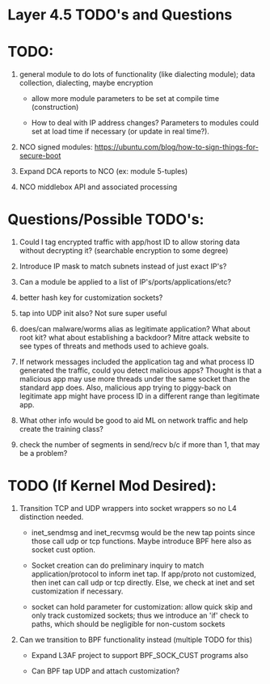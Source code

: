 # Layer 4.5 TODO's and Questions


# TODO:


1) general module to do lots of functionality (like dialecting module);
data collection, dialecting, maybe encryption

    * allow more module parameters to be set at compile time (construction)

    * How to deal with IP address changes? Parameters to modules could set at load time if
    necessary (or update in real time?).


1) NCO signed modules: https://ubuntu.com/blog/how-to-sign-things-for-secure-boot


1) Expand DCA reports to NCO (ex: module 5-tuples)


1) NCO middlebox API and associated processing


# Questions/Possible TODO's:

1) Could I tag encrypted traffic with app/host ID to allow storing data without
decrypting it?  (searchable encryption to some degree)


1) Introduce IP mask to match subnets instead of just exact IP's?  

1) Can a module be applied to a list of IP's/ports/applications/etc?

1) better hash key for customization sockets?


1) tap into UDP init also?  Not sure super useful


1) does/can malware/worms alias as legitimate application? What about root kit?
what about establishing a backdoor?  Mitre attack website to see types of threats
and methods used to achieve goals.


1) If network messages included the application tag and what process ID generated
the traffic, could you detect malicious apps?  Thought is that a malicious app
may use more threads under the same socket than the standard app does.  Also,
malicious app trying to piggy-back on legitimate app might have process ID in
a different range than legitimate app.

1) What other info would be good to aid ML on network traffic and help create
the training class?

1) check the number of segments in send/recv b/c if more than 1, that may be a problem?


# TODO (If Kernel Mod Desired):

1) Transition TCP and UDP wrappers into socket wrappers so no L4 distinction needed.

    * inet_sendmsg and inet_recvmsg would be the new tap points since those call
      udp or tcp functions.  Maybe introduce BPF here also as socket cust option.


    * Socket creation can do preliminary inquiry to match application/protocol
      to inform inet tap.  If app/proto not customized, then inet can call udp or
      tcp directly.  Else, we check at inet and set customization if necessary.

    * socket can hold parameter for customization: allow quick skip and only
      track customized sockets; thus we introduce an 'if' check to paths, which
      should be negligible for non-custom sockets


1) Can we transition to BPF functionality instead (multiple TODO for this)

    * Expand L3AF project to support BPF_SOCK_CUST programs also

    * Can BPF tap UDP and attach customization?
